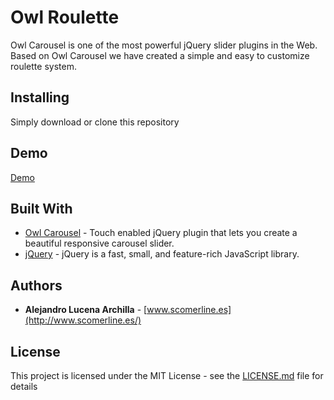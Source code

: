 # Owl Roulette

Owl Carousel is one of the most powerful jQuery slider plugins in the Web. Based on Owl Carousel we have created a simple and easy to customize roulette system.

## Installing

Simply download or clone this repository

## Demo

[Demo](https://aluckyar.github.io/owl-roulette/)

## Built With

* [Owl Carousel](https://owlcarousel2.github.io/OwlCarousel2/) - Touch enabled jQuery plugin that lets you create a beautiful responsive carousel slider.
* [jQuery](https://jquery.com/) - jQuery is a fast, small, and feature-rich JavaScript library.

## Authors

* **Alejandro Lucena Archilla** - [www.scomerline.es](http://www.scomerline.es/)

## License

This project is licensed under the MIT License - see the [LICENSE.md](LICENSE.md) file for details